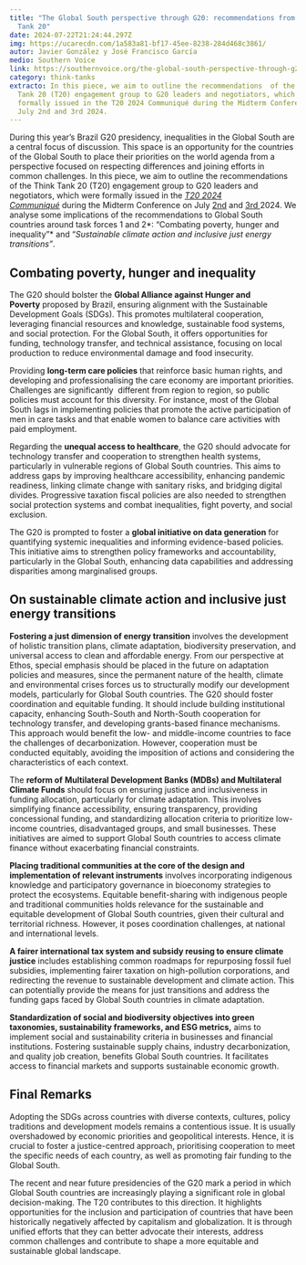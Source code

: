 ```yaml
---
title: "The Global South perspective through G20: recommendations from the Think
  Tank 20"
date: 2024-07-22T21:24:44.297Z
img: https://ucarecdn.com/1a583a81-bf17-45ee-8238-284d468c3861/
autor: Javier González y José Francisco García
medio: Southern Voice
link: https://southernvoice.org/the-global-south-perspective-through-g20-recommendations-from-the-think-tank-20/
category: think-tanks
extracto: In this piece, we aim to outline the recommendations  of the Think
  Tank 20 (T20) engagement group to G20 leaders and negotiators, which were
  formally issued in the T20 2024 Communiqué during the Midterm Conference on
  July 2nd and 3rd 2024.
---
```

<!--StartFragment-->

During this year’s Brazil G20 presidency, inequalities in the Global South are a central focus of discussion. This space is an opportunity for the countries of the Global South to place their priorities on the world agenda from a perspective focused on respecting differences and joining efforts in common challenges. In this piece, we aim to outline the recommendations  of the Think Tank 20 (T20) engagement group to G20 leaders and negotiators, which were formally issued in the *[T20 2024 Communiqué](https://www.t20brasil.org/en/communique)* during the Midterm Conference on July [2nd](https://www.youtube.com/watch?v=0jinYvfKWuM) and [3rd ](https://www.youtube.com/watch?v=iqaTx4V30_U)2024. We analyse some implications of the recommendations to Global South countries around task forces 1 and 2*: “Combating poverty, hunger and inequality”* and “*Sustainable climate action and inclusive just energy transitions”*.

## **Combating poverty, hunger and inequality**

The G20 should bolster the **Global Alliance against Hunger and Poverty** proposed by Brazil, ensuring alignment with the Sustainable Development Goals (SDGs). This promotes multilateral cooperation, leveraging financial resources and knowledge, sustainable food systems, and social protection. For the Global South, it offers opportunities for funding, technology transfer, and technical assistance, focusing on local production to reduce environmental damage and food insecurity.

Providing **long-term care policies** that reinforce basic human rights, and developing and professionalising the care economy are important priorities. Challenges are significantly  different from region to region, so public policies must account for this diversity. For instance, most of the Global South lags in implementing policies that promote the active participation of men in care tasks and that enable women to balance care activities with paid employment.

Regarding the **unequal access to healthcare**, the G20 should advocate for technology transfer and cooperation to strengthen health systems, particularly in vulnerable regions of Global South countries. This aims to address gaps by improving healthcare accessibility, enhancing pandemic readiness, linking climate change with sanitary risks, and bridging digital divides. Progressive taxation fiscal policies are also needed to strengthen social protection systems and combat inequalities, fight poverty, and social exclusion.

The G20 is prompted to foster a **global initiative on data generation** for quantifying systemic inequalities and informing evidence-based policies. This initiative aims to strengthen policy frameworks and accountability, particularly in the Global South, enhancing data capabilities and addressing disparities among marginalised groups.

## **On sustainable climate action and inclusive just energy transitions**

**Fostering a just dimension of energy transition** involves the development of holistic transition plans, climate adaptation, biodiversity preservation, and universal access to clean and affordable energy. From our perspective at Ethos, special emphasis should be placed in the future on adaptation policies and measures, since the permanent nature of the health, climate and environmental crises forces us to structurally modify our development models, particularly for Global South countries. The G20 should foster coordination and equitable funding. It should include building institutional capacity, enhancing South-South and North-South cooperation for technology transfer, and developing grants-based finance mechanisms. This approach would benefit the low- and middle-income countries to face the challenges of decarbonization. However, cooperation must be conducted equitably, avoiding the imposition of actions and considering the characteristics of each context.

The **reform of** **Multilateral Development Banks (MDBs) and Multilateral Climate Funds** should focus on ensuring justice and inclusiveness in funding allocation, particularly for climate adaptation. This involves simplifying finance accessibility, ensuring transparency, providing concessional funding, and standardizing allocation criteria to prioritize low-income countries, disadvantaged groups, and small businesses. These initiatives are aimed to support Global South countries to access climate finance without exacerbating financial constraints.

**Placing traditional communities at the core of the design and implementation of relevant instruments** involves incorporating indigenous knowledge and participatory governance in bioeconomy strategies to protect the ecosystems. Equitable benefit-sharing with indigenous people and traditional communities holds relevance for the sustainable and equitable development of Global South countries, given their cultural and territorial richness. However, it poses coordination challenges, at national and international levels.

**A fairer international tax system and subsidy reusing to ensure climate justice** includes establishing common roadmaps for repurposing fossil fuel subsidies, implementing fairer taxation on high-pollution corporations, and redirecting the revenue to sustainable development and climate action. This can potentially provide the means for just transitions and address the funding gaps faced by Global South countries in climate adaptation.

**Standardization of social and biodiversity objectives into green taxonomies, sustainability frameworks, and ESG metrics,** aims to implement social and sustainability criteria in businesses and financial institutions. Fostering sustainable supply chains, industry decarbonization, and quality job creation, benefits Global South countries. It facilitates access to financial markets and supports sustainable economic growth.

## **Final Remarks**

Adopting the SDGs across countries with diverse contexts, cultures, policy traditions and development models remains a contentious issue. It is usually overshadowed by economic priorities and geopolitical interests. Hence, it is crucial to foster a justice-centred approach, prioritising cooperation to meet the specific needs of each country, as well as promoting fair funding to the Global South.

The recent and near future presidencies of the G20 mark a period in which Global South countries are increasingly playing a significant role in global decision-making. The T20 contributes to this direction. It highlights opportunities for the inclusion and participation of countries that have been historically negatively affected by capitalism and globalization. It is through unified efforts that they can better advocate their interests, address common challenges and contribute to shape a more equitable and sustainable global landscape.

<!--EndFragment-->